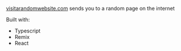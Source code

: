 [visitarandomwebsite.com](https://visitarandomwebsite.com) sends you to a random page on the internet

Built with:
- Typescript
- Remix
- React
